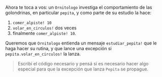 Ahora te toca a vos: un `Ornitologo` investiga el comportamiento de las golondrinas, en particular `pepita`, y como parte de su estudio la hace:

1. `comer_alpiste! 10`
2. `volar_en_circulos!`  dos veces 
3. finalmente `comer_alpiste! 10`. 

Queremos que `Ornitologo` entienda un mensaje `estudiar_pepita!` que le haga hacer su rutina, y que lance una excepción si `pepita.volar_en_circulos!` la lanza.
 
> Escribí el código necesario y pensá si es necesario hacer algo especial para que la excepción que lanza `Pepita` se propague.